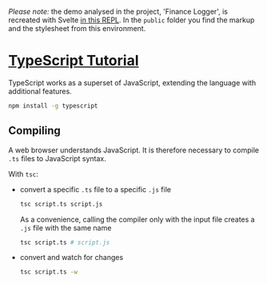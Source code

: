 _Please note:_ the demo analysed in the project, 'Finance Logger', is recreated with Svelte [in this REPL](https://svelte.dev/repl/55aafcf3c39f455a8cb91ecf667ed27f?version=3.38.2). In the `public` folder you find the markup and the stylesheet from this environment.

# [TypeScript Tutorial](https://www.youtube.com/playlist?list=PL4cUxeGkcC9gUgr39Q_yD6v-bSyMwKPUI)

TypeScript works as a superset of JavaScript, extending the language with additional features.

```bash
npm install -g typescript
```

## Compiling

A web browser understands JavaScript. It is therefore necessary to compile `.ts` files to JavaScript syntax.

With `tsc`:

- convert a specific `.ts` file to a specific `.js` file

  ```bash
  tsc script.ts script.js
  ```

  As a convenience, calling the compiler only with the input file creates a `.js` file with the same name

  ```bash
  tsc script.ts # script.js
  ```

- convert and watch for changes

  ```bash
  tsc script.ts -w
  ```
